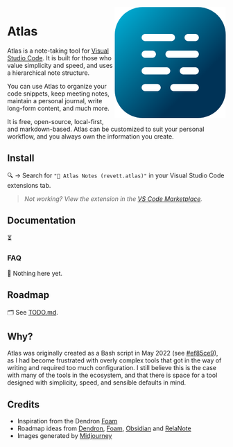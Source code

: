 <img src="./assets/icon@256px.png" alt="Icon" align="right">

# Atlas

Atlas is a note-taking tool for [Visual Studio Code](https://code.visualstudio.com). It is built for
those who value simplicity and speed, and uses a hierarchical note structure.

You can use Atlas to organize your code snippets, keep meeting notes, maintain a personal journal,
write long-form content, and much more.

It is free, open-source, local-first, and markdown-based. Atlas can be customized to suit your
personal workflow, and you always own the information you create.

## Install

🔍 → Search for `"📖 Atlas Notes (revett.atlas)"` in your Visual Studio Code extensions tab.

> _Not working? View the extension in the
> [VS Code Marketplace](https://marketplace.visualstudio.com/items?itemName=revett.atlas)._

## Documentation

⏳

### FAQ

📘 Nothing here yet.

## Roadmap

🗂 See [TODO.md](https://github.com/revett/atlas/blob/main/TODO.md).

## Why?

Atlas was originally created as a Bash script in May 2022 (see
[#ef85ce9](https://github.com/revett/atlas/commit/ef85ce9d70593c8b3dfb8e1c2aab56300bbee959)), as I had
become frustrated with overly complex tools that got in the way of writing and required too much
configuration. I still believe this is the case with many of the tools in the ecosystem, and that
there is space for a tool designed with simplicity, speed, and sensible defaults in mind.

## Credits

- Inspiration from the Dendron [Foam](https://github.com/foambubble/foam)
- Roadmap ideas from [Dendron](https://github.com/dendronhq/dendron),
  [Foam](https://github.com/foambubble/foam), [Obsidian](https://github.com/obsidianmd) and
  [RelaNote](https://relanote.com)
- Images generated by [Midjourney](https://www.midjourney.com/showcase)
